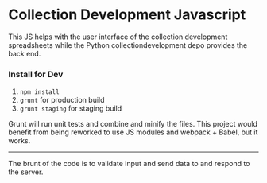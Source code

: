 # Collection Development Javascript

This JS helps with the user interface of the collection development spreadsheets while the Python collectiondevelopment depo provides the back end.

### Install for Dev
1. `npm install`
2. `grunt` for production build
3. `grunt staging` for staging build

Grunt will run unit tests and combine and minify the files. This project would benefit from being reworked to use JS modules and webpack + Babel, but it works.

---

The brunt of the code is to validate input and send data to and respond to the server.
